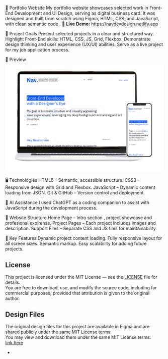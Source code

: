 📌 Portfolio Website
My portfolio website showcases selected work in Front-End Development and UI Design, serving as digital business card.
It was designed and built from scratch using Figma, HTML, CSS, and JavaScript, with clean semantic code .
🔗 **Live Demo:** https://navdevdesign.netlify.app

🎯 Project Goals
Present selected projects in a clear and structured way.
Highlight Front-End skills: HTML, CSS, JS, Grid, Flexbox.
Demonstrate design thinking and user experience (UX/UI) abilities.
Serve as a live project for my job application process.

📸 Preview
![Site Preview](./portfolio_mockup.png)


🖥 Technologies
HTML5 – Semantic, accessible structure.
CSS3 – Responsive design with Grid and Flexbox.
JavaScript – Dynamic content loading from JSON.
Git & GitHub – Version control and deployment.

🤖 AI Assistance
I used ChatGPT as a coding companion to assist with JavaScript during the development process.

📂 Website Structure
Home Page – Intro section , project showcase and profesional expirense.
Project Pages – Each project includes images and description.
Support Files – Separate CSS and JS files for maintainability.

🚀 Key Features
Dynamic project content loading.
Fully responsive layout for all screen sizes.
ֿSemantic markup.
Easy scalability for adding future projects.

## License
This project is licensed under the MIT License — see the [LICENSE](LICENSE) file for details.  
You are free to download, use, and modify the source code, including for commercial purposes, provided that attribution is given to the original author.
## Design Files
The original design files for this project are available in Figma and are shared publicly under the same MIT License terms.  
You may view and download them under the same MIT License terms:  
[link here](https://www.figma.com/community/file/1537542547669411554/portfolio-starter-components-variables-docs)

-